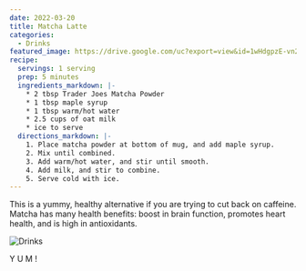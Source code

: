 ```yaml
---
date: 2022-03-20
title: Matcha Latte
categories:
  - Drinks
featured_image: https://drive.google.com/uc?export=view&id=1wHdgpzE-vn2EEj6SnwF0se7ty0OQVwoi
recipe:
  servings: 1 serving
  prep: 5 minutes
  ingredients_markdown: |-
    * 2 tbsp Trader Joes Matcha Powder
    * 1 tbsp maple syrup
    * 1 tbsp warm/hot water
    * 2.5 cups of oat milk
    * ice to serve
  directions_markdown: |-
    1. Place matcha powder at bottom of mug, and add maple syrup.
    2. Mix until combined.
    3. Add warm/hot water, and stir until smooth.
    4. Add milk, and stir to combine.
    5. Serve cold with ice.
---
```


This is a yummy, healthy alternative if you are trying to cut back on caffeine. Matcha has many health benefits: boost in brain function, promotes heart health, and is high in antioxidants.

![Drinks](https://source.unsplash.com/1HPTYLozDGw)

Y U M !


